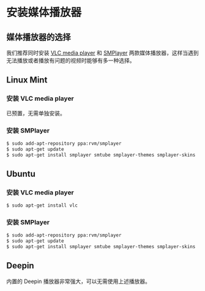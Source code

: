 # 安装媒体播放器

## 媒体播放器的选择

我们推荐同时安装 [VLC media player](http://www.videolan.org) 和 [SMPlayer](http://smplayer.sourceforge.net) 两款媒体播放器，这样当遇到无法播放或者播放有问题的视频时能够有多一种选择。

## Linux Mint

### 安装 VLC media player

已预置，无需单独安装。

### 安装 SMPlayer

```bash
$ sudo add-apt-repository ppa:rvm/smplayer
$ sudo apt-get update
$ sudo apt-get install smplayer smtube smplayer-themes smplayer-skins
```

## Ubuntu

### 安装 VLC media player

```bash
$ sudo apt-get install vlc
```

### 安装 SMPlayer

```bash
$ sudo add-apt-repository ppa:rvm/smplayer
$ sudo apt-get update
$ sudo apt-get install smplayer smtube smplayer-themes smplayer-skins
```

## Deepin

内置的 Deepin 播放器非常强大，可以无需使用上述播放器。
